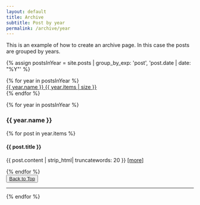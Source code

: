 ```yaml
---
layout: default
title: Archive
subtitle: Post by year 
permalink: /archive/year
---
```



This is an example of how to create an archive page. In this case the posts are grouped by years.

{% assign postsInYear = site.posts | group_by_exp: 'post', 'post.date | date: "%Y"' %}
<div class="row pt-5" id="years">
  {% for year in postsInYear %}
  <div class="col-md-6 chulapa-links-hover-only py-2 px-5 px-md-3">
        <a href="#{{ year.name }}" class="d-flex justify-content-between align-items-center border-bottom ">
        {{ year.name }} <span class="badge badge-primary badge-pill">{{ year.items | size }}</span>
      </a>
  </div>
  {% endfor %}
</div>  

{% for year in postsInYear %}
<section id="{{ year.name }}" class="pt-5">
  <h3>{{ year.name }}</h3>
  {% for post in year.items %}
  <h4>{{ post.title }}</h4>
  <p>{{ post.content | strip_html|  truncatewords: 20 }} <a href="{{ post.url | absolute_url }}" > [more]</a></p>
  {% endfor %}
  <div class="text-right">
      <button type="button" class="btn btn-outline-primary btn-sm">
      <a href="#years"><i class="fa fa-chevron-up"></i> Back to Top</a>
      </button>
  </div>
  <hr>
</section>
{% endfor %}